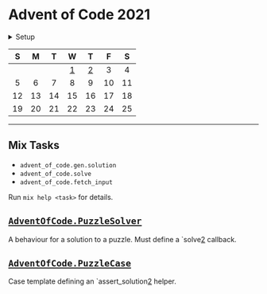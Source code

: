 # Advent of Code 2021

<details>
  <summary>Setup</summary>

  Using [asdf](https://asdf-vm.com/#/):

  ```sh
  asdf plugin add erlang
  asdf plugin add elixir
  asdf install
  ```
</details>

|  S  |  M  |  T  |  W  |  T  |  F  |  S  |
| :-: | :-: | :-: | :-: | :-: | :-: | :-: |
|     |     |     | [1] | [2] |  3  |  4  |
|  5  |  6  |  7  |  8  |  9  | 10  | 11  |
| 12  | 13  | 14  | 15  | 16  | 17  | 18  |
| 19  | 20  | 21  | 22  | 23  | 24  | 25  |

---

## Mix Tasks

- `advent_of_code.gen.solution`
- `advent_of_code.solve`
- `advent_of_code.fetch_input`

Run `mix help <task>` for details.

## [`AdventOfCode.PuzzleSolver`](./lib/advent_of_code/puzzle_solver.ex)

A behaviour for a solution to a puzzle. Must define a `solve[2] callback.

## [`AdventOfCode.PuzzleCase`](./test/support/puzzle_case.ex)

Case template defining an `assert_solution[2] helper.

<!-- links -->

[1]: ./lib/advent_of_code/day01.ex

[2]: ./lib/advent_of_code/day02.ex

